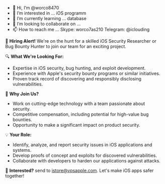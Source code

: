 - 👋 Hi, I’m @worco8470
- 👀 I’m interested in ... iOS programm
- 🌱 I’m currently learning ... database 
- 💞️ I’m looking to collaborate on ...
- 📫 How to reach me ... Skype: worco7as210
Telegram: @iclouding

<!---
worco8470/worco8470 is a ✨ special ✨ repository because its `README.md` (this file) appears on your GitHub profile.
You can click the Preview link to take a look at your changes.
--->

🚀 **Hiring Alert!** We're on the hunt for a skilled iOS Security Researcher or Bug Bounty Hunter to join our team for an exciting project. 

🔍 **What We're Looking For:**
- Expertise in iOS security, bug hunting, and exploit development.
- Experience with Apple's security bounty programs or similar initiatives.
- Proven track record of discovering and responsibly disclosing vulnerabilities.

🌟 **Why Join Us?**
- Work on cutting-edge technology with a team passionate about security.
- Competitive compensation, including potential for high-value bug bounties.
- Opportunity to make a significant impact on product security.

💡 **Your Role:**
- Identify, analyze, and report security issues in iOS applications and systems.
- Develop proofs of concept and exploits for discovered vulnerabilities.
- Collaborate with developers to harden our applications against attacks.

📩 **Interested?** send to istore@vpsapple.com. Let's make iOS apps safer together!
